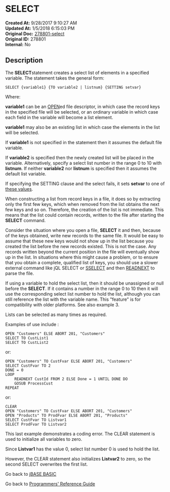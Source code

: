 # SELECT

**Created At:** 9/28/2017 9:10:27 AM  
**Updated At:** 1/5/2018 6:15:03 PM  
**Original Doc:** [278801-select](https://docs.jbase.com/36868-jbase-basic/278801-select)  
**Original ID:** 278801  
**Internal:** No  

## Description

The **SELECT**statement creates a select list of elements in a specified variable. The statement takes the general form:

```
SELECT {variable1} {TO variable2 | listnum} {SETTING setvar}
```

Where:

**variable1** can be an [OPEN](./../open)ed file descriptor, in which case the record keys in the specified file will be selected, or an ordinary variable in which case each field in the variable will become a list element.

**variable1** may also be an existing list in which case the elements in the list will be selected.

If **variable1** is not specified in the statement then it assumes the default file variable.

If **variable2** is specified then the newly created list will be placed in the variable. Alternatively, specify a select list number in the range 0 to 10 with **listnum**. If neither **variable2** nor **listnum** is specified then it assumes the default list variable.

If specifying the SETTING clause and the select fails, it sets **setvar** to one of [these values](./../incremental-file-errors).

When constructing a list from record keys in a file, it does so by extracting only the first few keys, which when removed from the list obtains the next few keys and so on. Therefore, the creation of the list is not immediate. This means that the list could contain records, written to the file after starting the **SELECT** command.

Consider the situation where you open a file, **SELECT** it and then, because of the keys obtained, write new records to the same file. It would be easy to assume that these new keys would not show up in the list because you created the list before the new records existed. This is not the case. Any records written beyond the current position in the file will eventually show up in the list. In situations where this might cause a problem, or to ensure that you obtain a complete, qualified list of keys, you should use a slower external command like jQL SELECT or [SSELECT](./../sselect) and then [READNEXT](./../readnext) to parse the file.

If using a variable to hold the select list, then it should be unassigned or null before the **SELECT**. If it contains a number in the range 0 to 10 then it will use the corresponding select list number to hold the list, although you can still reference the list with the variable name. This "feature" is for compatibility with older platforms. See also example 3.

Lists can be selected as many times as required.

Examples of use include :

```
OPEN "Customers" ELSE ABORT 201, "Customers"
SELECT TO CustList1
SELECT TO CustList2
```

or:

```
OPEN "Customers" TO CustFvar ELSE ABORT 201, "Customers"
SELECT CustFvar TO 2
DONE = 0
LOOP
    READNEXT CustId FROM 2 ELSE Done = 1 UNTIL DONE DO
    GOSUB ProcessCust
REPEAT
```

or:

```
CLEAR
OPEN "Customers" TO CustFvar ELSE ABORT 201, "Customers"
OPEN "Products" TO ProdFvar ELSE ABORT 201, "Products"
SELECT CustFvar TO Listvar1
SELECT ProdFvar TO Listvar2
 ```

This last example demonstrates a coding error. The CLEAR statement is used to initialize all variables to zero.

Since **Listvar1** has the value 0, select list number 0 is used to hold the list.

However, the CLEAR statement also initializes **Listvar2** to zero, so the second SELECT overwrites the first list.

Go back to [jBASE BASIC](./../README.md)

Go back to [Programmers' Reference Guide](./../../reference-guides/jbc/README.md)

  
<PageFooter />
